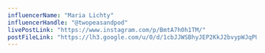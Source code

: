 ```yaml
---
influencerName: "Maria Lichty"
influencerHandle: "@twopeasandpod"
livePostLink: "https://www.instagram.com/p/BmtA7h0h1TM/"
postFileLink: "https://lh3.google.com/u/0/d/1cbJJWSBhyJEP2KkJ2bvypWJqPUqGEGr6"
---
```

